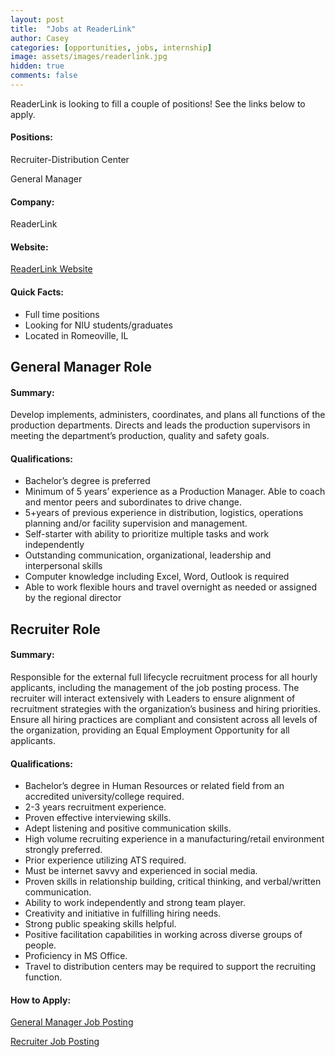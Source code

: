 ```yaml
---
layout: post
title:  "Jobs at ReaderLink"
author: Casey
categories: [opportunities, jobs, internship]
image: assets/images/readerlink.jpg
hidden: true
comments: false
---
```

ReaderLink is looking to fill a couple of positions! See the links below to apply. 

#### Positions:
Recruiter-Distribution Center

General Manager

#### Company:
ReaderLink

#### Website:
<a href="http://www.readerlink.net/">ReaderLink Website</a>

#### Quick Facts:
- Full time positions
- Looking for NIU students/graduates
- Located in Romeoville, IL


## General Manager Role
#### Summary:
Develop implements, administers, coordinates, and plans all functions of the production departments.  Directs and leads the production supervisors in meeting the department’s production, quality and safety goals.

#### Qualifications:
- Bachelor’s degree is preferred
- Minimum of 5 years’ experience as a Production Manager.  Able to coach and mentor peers and subordinates to drive change.
- 5+years of previous experience in distribution, logistics, operations planning and/or facility supervision and management.
- Self-starter with ability to prioritize multiple tasks and work independently
- Outstanding communication, organizational, leadership and interpersonal skills
- Computer knowledge including Excel, Word, Outlook is required
- Able to work flexible hours and travel overnight as needed or assigned by the regional director

## Recruiter Role
#### Summary:
Responsible for the external full lifecycle recruitment process for all hourly applicants, including the management of the job posting process. The recruiter will interact extensively with Leaders to ensure alignment of recruitment strategies with the organization’s business and hiring priorities. Ensure all hiring practices are compliant and consistent across all levels of the organization, providing an Equal Employment Opportunity for all applicants.

#### Qualifications:
- Bachelor’s degree in Human Resources or related field from an accredited university/college required.
- 2-3 years recruitment experience.
- Proven effective interviewing skills.
- Adept listening and positive communication skills.
- High volume recruiting experience in a manufacturing/retail environment strongly preferred.
- Prior experience utilizing ATS required.
- Must be internet savvy and experienced in social media.
- Proven skills in relationship building, critical thinking, and verbal/written communication.
- Ability to work independently and strong team player.
- Creativity and initiative in fulfilling hiring needs.
- Strong public speaking skills helpful.
- Positive facilitation capabilities in working across diverse groups of people.
- Proficiency in MS Office.
- Travel to distribution centers may be required to support the recruiting function.




#### How to Apply:
<a href="https://readerlink.jobs.net/en-US/job/general-manager/J3Q7CK6T414SHJ42QR3">General Manager Job Posting</a>

<a href="https://readerlink.jobs.net/en-US/job/recruiter/J3S30N5XYR87L0462T2">Recruiter Job Posting</a>